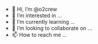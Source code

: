 - 👋 Hi, I’m @o2crew
- 👀 I’m interested in ...
- 🌱 I’m currently learning ...
- 💞️ I’m looking to collaborate on ...
- 📫 How to reach me ...

<!---
o2crew/o2crew is a ✨ special ✨ repository because its `README.md` (this file) appears on your GitHub profile.
You can click the Preview link to take a look at your changes.
--->
